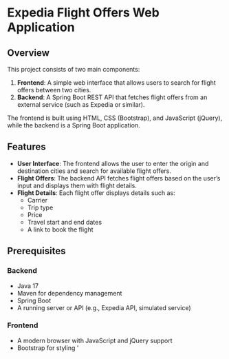 # Expedia Flight Offers Web Application

## Overview
This project consists of two main components:

1. **Frontend**: A simple web interface that allows users to search for flight offers between two cities.
2. **Backend**: A Spring Boot REST API that fetches flight offers from an external service (such as Expedia or similar).

The frontend is built using HTML, CSS (Bootstrap), and JavaScript (jQuery), while the backend is a Spring Boot application.

## Features

- **User Interface**: The frontend allows the user to enter the origin and destination cities and search for available flight offers.
- **Flight Offers**: The backend API fetches flight offers based on the user’s input and displays them with flight details.
- **Flight Details**: Each flight offer displays details such as:
  - Carrier
  - Trip type
  - Price
  - Travel start and end dates
  - A link to book the flight

## Prerequisites

### Backend
- Java 17
- Maven for dependency management
- Spring Boot
- A running server or API (e.g., Expedia API, simulated service)

### Frontend
- A modern browser with JavaScript and jQuery support
- Bootstrap for styling
 '



